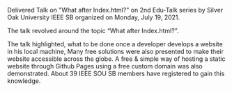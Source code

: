 Delivered Talk on "What after Index.html?" on 2nd Edu-Talk series by Silver Oak University IEEE SB organized on Monday, July 19, 2021.

The talk revolved around the topic “What after Index.html?”. 

The talk highlighted, what to be done once a developer develops a website in his local machine, 
Many free solutions were also presented to make their website accessible across the globe. A free & simple way of hosting a static website through Github Pages using a free custom domain was also demonstrated. About 39 IEEE SOU SB members have registered to gain this knowledge.
